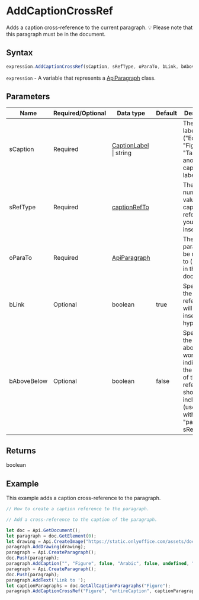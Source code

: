 # AddCaptionCrossRef

Adds a caption cross-reference to the current paragraph.
💡 Please note that this paragraph must be in the document.

## Syntax

```javascript
expression.AddCaptionCrossRef(sCaption, sRefType, oParaTo, bLink, bAboveBelow);
```

`expression` - A variable that represents a [ApiParagraph](../ApiParagraph.md) class.

## Parameters

| **Name** | **Required/Optional** | **Data type** | **Default** | **Description** |
| ------------- | ------------- | ------------- | ------------- | ------------- |
| sCaption | Required | [CaptionLabel](../../Enumeration/CaptionLabel.md) \| string |  | The caption label ("Equation", "Figure", "Table", or another caption label). |
| sRefType | Required | [captionRefTo](../../Enumeration/captionRefTo.md) |  | The text or numeric value of a caption reference you want to insert. |
| oParaTo | Required | [ApiParagraph](../../ApiParagraph/ApiParagraph.md) |  | The caption paragraph to be referred to (must be in the document). |
| bLink | Optional | boolean | true | Specifies if the reference will be inserted as a hyperlink. |
| bAboveBelow | Optional | boolean | false | Specifies if the above/below words indicating the position of the reference should be included (used only with the "pageNum" sRefType). |

## Returns

boolean

## Example

This example adds a caption cross-reference to the paragraph.

```javascript editor-docx
// How to create a caption reference to the paragraph.

// Add a cross-reference to the caption of the paragraph.

let doc = Api.GetDocument();
let paragraph = doc.GetElement(0);
let drawing = Api.CreateImage("https://static.onlyoffice.com/assets/docs/samples/img/onlyoffice_logo.png", 60 * 36000, 35 * 36000);
paragraph.AddDrawing(drawing);
paragraph = Api.CreateParagraph();
doc.Push(paragraph);
paragraph.AddCaption("", "Figure", false, "Arabic", false, undefined, "hyphen");
paragraph = Api.CreateParagraph();
doc.Push(paragraph);
paragraph.AddText('Link to ');
let captionParagraphs = doc.GetAllCaptionParagraphs("Figure");
paragraph.AddCaptionCrossRef("Figure", "entireCaption", captionParagraphs[0], true, false);
```
